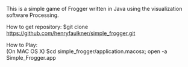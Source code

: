 This is a simple game of Frogger written in Java using the visualization 
software Processing.

How to get repository:
    $git clone https://github.com/henryfaulkner/simple_frogger.git

How to Play:    
    (On MAC OS X) 
    $cd simple_frogger/application.macosx; open -a Simple_Frogger.app
